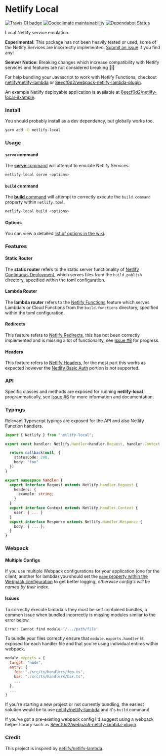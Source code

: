 # Netlify Local

[![Travis CI badge](https://travis-ci.org/8eecf0d2/netlify-local.svg?branch=master)](https://travis-ci.org/8eecf0d2/netlify-local)
[![Codeclimate maintainability](https://img.shields.io/codeclimate/maintainability-percentage/8eecf0d2/netlify-local.svg)](https://codeclimate.com/github/8eecf0d2/netlify-local)
[![Dependabot Status](https://api.dependabot.com/badges/status?host=github&repo=8eecf0d2/netlify-local)](https://dependabot.com)

Local Netlify service emulation.

**Experimental:** This package has not been heavily tested or used, some of the Netlify Services are incorrectly implemented. [Submit an issue](https://github.com/8eecf0d2/netlify-local/issues) if you find any!

**Semver Notice:** Breaking changes which increase compatibility with Netlify services and features are not considered breaking 🤷‍♂️

For help bundling your Javascript to work with Netlify Functions, checkout [netlify/netlify-lambda](https://github.com/netlify/netlify-lambda) or [8eecf0d2/webpack-netlify-lambda-plugin](https://github.com/8eecf0d2/webpack-netlify-lambda-plugin).

An example Netlify deployable application is available at [8eecf0d2/netlify-local-example](https://github.com/8eecf0d2/netlify-local-example).

### Install

You should probably install as a dev dependency, but globally works too.
```bash
yarn add -D netlify-local
```

### Usage

#### `serve` command
The [**serve** command](https://github.com/8eecf0d2/netlify-local/wiki/Command-Serve) will attempt to emulate Netlify Services.
```bash
netlify-local serve <options>
```

#### `build` command
The [**build** command](https://github.com/8eecf0d2/netlify-local/wiki/Command-Build) will attempt to correctly execute the `build.command` property within `netlify.toml`.
```bash
netlify-local build <options>
```

#### Options
You can view a detailed [list of options in the wiki](https://github.com/8eecf0d2/netlify-local/wiki/Options).

### Features

#### Static Router
The **static router** refers to the static server functionality of [Netlify Continuous Deployment](https://www.netlify.com/docs/continuous-deployment), which serves files from the `build.publish` directory, specified within the toml configuration.

#### Lambda Router
The **lambda router** refers to the [Netlify Functions](https://www.netlify.com/features/functions) feature which serves Lambda's or Cloud Functions from the `build.functions` directory, specified within the toml configuration.

#### Redirects
This feature refers to [Netlify Redirects](https://www.netlify.com/docs/netlify-toml-reference#redirects), this has not been correctly implemented and is missing a lot of functionality, see [Issue #8](https://github.com/8eecf0d2/netlify-local/issues/8) for progress.

#### Headers
This feature refers to [Netlify Headers](https://www.netlify.com/docs/netlify-toml-reference#headers), for the most part this works as expected however the [Netlify Basic Auth](https://www.netlify.com/docs/headers-and-basic-auth/#basic-auth) portion is not supported.

### API

Specific classes and methods are exposed for running **netlify-local** programmatically, see [Issue #6](https://github.com/8eecf0d2/netlify-local/issues/6) for more information and documentation.

### Typings

Relevant Typescript typings are exposed for the API and also Netlify Function handlers.
```ts
import { Netlify } from "netlify-local";

export const handler: Netlify.Handler<handler.Request, handler.Context, handler.Response> = (request, context, callback) => {

  return callback(null, {
    statusCode: 200,
    body: "foo"
  })
}

export namespace handler {
  export interface Request extends Netlify.Handler.Request {
    headers: {
      example: string;
    }
  }
  export interface Context extends Netlify.Handler.Context {
    user: { ... }
  }
  export interface Response extends Netlify.Handler.Response {
    body: { ... };
  }
}
```

### Webpack

#### Multiple Configs
If you use multiple Webpack configurations for your application (one for the client, another for lambda) you should set the [`name` property within the Webpack configuration](https://webpack.js.org/configuration/other-options#name) to get better logging, _otherwise config's will be named by their index._

#### Issues
To correctly execute lambda's they must be self contained bundles, a common issue when bundled incorrectly is missing modules similar to the error below.

```bash
Error: Cannot find module '/.../path/file'
```

To bundle your files correctly ensure that `module.exports.handler` is exposed for each handler file and that you're using individual entires within webpack.

```js
module.exports = {
  target: "node",
  entry: {
    foo: "./src/ts/handlers/foo.ts",
    bar: "./src/ts/handlers/bar.ts",
    ...
  },
  ...
}
```

If you're starting a new project or not currently bundling, the easiest solution would be to use [netlify/netlify-lambda](https://github.com/netlify/netlify-lambda) and it's `build` command.

If you've got a pre-existing webpack config I'd suggest using a webpack helper library such as [8eecf0d2/webpack-netlify-lambda-plugin](https://github.com/8eecf0d2/webpack-netlify-lambda-plugin).

### Credit

This project is inspired by [netlify/netlify-lambda](https://github.com/netlify/netlify-lambda).
